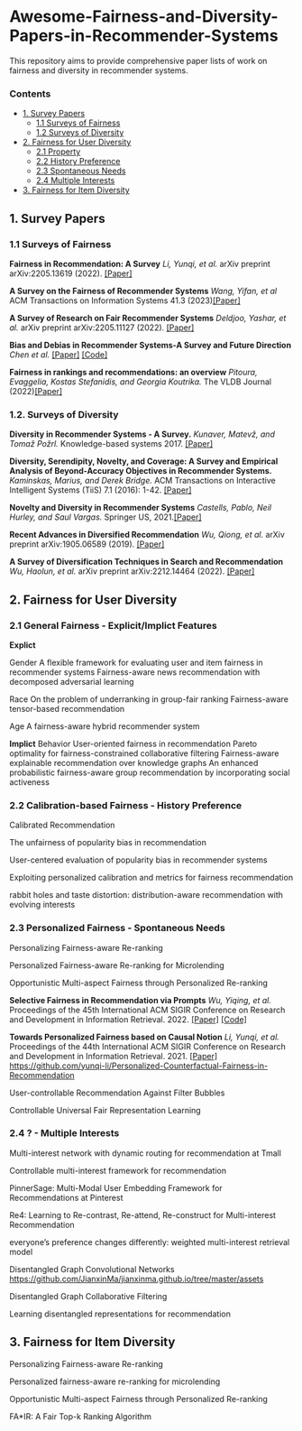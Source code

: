 # Awesome-Fairness-and-Diversity-Papers-in-Recommender-Systems
This repository aims to provide comprehensive paper lists of work on fairness and diversity in recommender systems.

### Contents

* [1. Survey Papers](#1-survey-papers)
  * [1.1 Surveys of Fairness](#11-surveys-of-fairness)
  * [1.2 Surveys of Diversity](#12-surveys-of-diversity)
* [2. Fairness for User Diversity](#2-fairness-for-user-diversity)
	* [2.1 Property](#21-property)
	* [2.2 History Preference](#22-history-preference)
  * [2.3 Spontaneous Needs](#23-spontaneous-needs)
  * [2.4 Multiple Interests](#24-multiple-interests)
* [3. Fairness for Item Diversity](#2-fairness-for-item-diversity)

## 1. Survey Papers
### 1.1 Surveys of Fairness
**Fairness in Recommendation: A Survey** *Li, Yunqi, et al.* arXiv preprint arXiv:2205.13619 (2022). [[Paper]](https://arxiv.org/pdf/2205.13619.pdf)

**A Survey on the Fairness of Recommender Systems** *Wang, Yifan, et al* ACM Transactions on Information Systems 41.3 (2023)[[Paper]](https://dl.acm.org/doi/pdf/10.1145/3547333)

**A Survey of Research on Fair Recommender Systems** *Deldjoo, Yashar, et al.* arXiv preprint arXiv:2205.11127 (2022). [[Paper]](https://arxiv.org/pdf/2205.11127.pdf)

**Bias and Debias in Recommender Systems-A Survey and Future Direction** *Chen et al.* [[Paper]](https://arxiv.org/pdf/2010.03240.pdf) [[Code]](https://github.com/jiawei-chen/RecDebiasing)

**Fairness in rankings and recommendations: an overview** *Pitoura, Evaggelia, Kostas Stefanidis, and Georgia Koutrika.* The VLDB Journal (2022)[[Paper]](https://link.springer.com/article/10.1007/s00778-021-00697-y)


### 1.2. Surveys of Diversity
**Diversity in Recommender Systems - A Survey.** *Kunaver, Matevž, and Tomaž Požrl.* Knowledge-based systems 2017. [[Paper]](https://www.sciencedirect.com/science/article/pii/S0950705117300680)
<!--- **cite:400** ---> 


**Diversity, Serendipity, Novelty, and Coverage: A Survey and Empirical Analysis of Beyond-Accuracy Objectives in Recommender Systems.** *Kaminskas, Marius, and Derek Bridge.* ACM Transactions on Interactive Intelligent Systems (TiiS) 7.1 (2016): 1-42. [[Paper]](https://dl.acm.org/doi/pdf/10.1145/2926720)
<!--- **cite:374** ---> 

**Novelty and Diversity in Recommender Systems** *Castells, Pablo, Neil Hurley, and Saul Vargas.* Springer US, 2021.[[Paper]](https://link.springer.com/chapter/10.1007/978-1-0716-2197-4_16)
<!--- **cite:332** ---> 

**Recent Advances in Diversified Recommendation** *Wu, Qiong, et al.* arXiv preprint arXiv:1905.06589 (2019). [[Paper]](https://arxiv.org/pdf/1905.06589.pdf)

**A Survey of Diversification Techniques in Search and Recommendation** *Wu, Haolun, et al.* arXiv preprint arXiv:2212.14464 (2022). [[Paper]](https://arxiv.org/pdf/2212.14464.pdf)
<!--- **relatively new: 2022/2023** ---> 


<!--- **Personality and Recommendation Diversity** ---> 


## 2. Fairness for User Diversity
### 2.1 General Fairness - Explicit/Implict Features

**Explict**

Gender
A flexible framework for evaluating user and item fairness in recommender systems
Fairness-aware news recommendation with decomposed adversarial learning

Race
On the problem of underranking in group-fair ranking
Fairness-aware tensor-based recommendation

Age
A fairness-aware hybrid recommender system

**Implict**
Behavior
User-oriented fairness in recommendation
Pareto optimality for fairness-constrained collaborative filtering
Fairness-aware explainable recommendation over knowledge graphs
An enhanced probabilistic fairness-aware group recommendation by incorporating social activeness

### 2.2 Calibration-based Fairness - History Preference

Calibrated Recommendation

The unfairness of popularity bias in recommendation

User-centered evaluation of popularity bias in recommender systems

Exploiting personalized calibration and metrics for fairness recommendation

rabbit holes and taste distortion: distribution-aware recommendation with evolving interests

### 2.3 Personalized Fairness - Spontaneous Needs

Personalizing Fairness-aware Re-ranking

Personalized Fairness-aware Re-ranking for Microlending

Opportunistic Multi-aspect Fairness through Personalized Re-ranking

**Selective Fairness in Recommendation via Prompts** *Wu, Yiqing, et al.* Proceedings of the 45th International ACM SIGIR Conference on Research and Development in Information Retrieval. 2022. [[Paper]](https://arxiv.org/pdf/2205.04682.pdf) [[Code]](https://github.com/wyqing20/PFRec)

**Towards Personalized Fairness based on Causal Notion** *Li, Yunqi, et al.* Proceedings of the 44th International ACM SIGIR Conference on Research and Development in Information Retrieval. 2021. [[Paper]](https://dl.acm.org/doi/pdf/10.1145/3404835.3462966) https://github.com/yunqi-li/Personalized-Counterfactual-Fairness-in-Recommendation

User-controllable Recommendation Against Filter Bubbles

Controllable Universal Fair Representation Learning

### 2.4 ? - Multiple Interests 

Multi-interest network with dynamic routing for recommendation at Tmall

Controllable multi-interest framework for recommendation

PinnerSage: Multi-Modal User Embedding Framework for Recommendations at Pinterest

Re4: Learning to Re-contrast, Re-attend, Re-construct for Multi-interest Recommendation

everyone’s preference changes differently: weighted multi-interest retrieval model

Disentangled Graph Convolutional Networks https://github.com/JianxinMa/jianxinma.github.io/tree/master/assets

Disentangled Graph Collaborative Filtering

Learning disentangled representations for recommendation

## 3. Fairness for Item Diversity

Personalizing Fairness-aware Re-ranking

Personalized fairness-aware re-ranking for microlending

Opportunistic Multi-aspect Fairness through Personalized Re-ranking

FA\*IR: A Fair Top-k Ranking Algorithm
